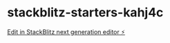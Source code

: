 # stackblitz-starters-kahj4c

[Edit in StackBlitz next generation editor ⚡️](https://stackblitz.com/~/github.com/Harrikrishna66/stackblitz-starters-kahj4c)